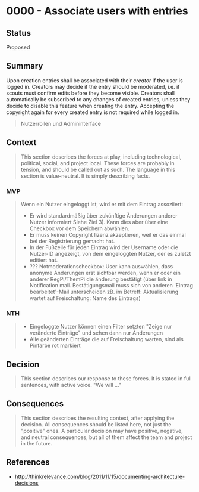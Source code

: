 # 0000 - Associate users with entries

## Status
[status]: #status

Proposed

## Summary
[summary]: #summary

Upon creation entries shall be associated with their *creator* if the user is logged in. Creators may decide if the entry should be moderated, i.e. if scouts must confirm edits before they become visible. Creators shall automatically be subscribed to any changes of created entries, unless they decide to disable this feature when creating the entry. Accepting the copyright again for every created entry is not required while
logged in.

> Nutzerrollen und Admininterface

## Context
[context]: #context

> This section describes the forces at play, including technological, political, social, and project local. These forces are probably in tension, and should be called out as such. The language in this section is value-neutral. It is simply describing facts.

### MVP
> Wenn ein Nutzer eingeloggt ist, wird er mit dem Eintrag assoziiert:
> - Er wird standardmäßig über zukünftige Änderungen anderer Nutzer informiert
Siehe Ziel 3). Kann dies aber über eine Checkbox vor dem Speichern abwählen.
> - Er muss keinen Copyright lizenz akzeptieren, weil er das einmal bei der Registrierung gemacht hat.
> - In der Fußzeile für jeden Eintrag wird der Username oder die Nutzer-ID
angezeigt, von dem eingeloggten Nutzer, der es zuletzt editiert hat.
> - ??? Notmoderationscheckbox: User kann auswählen, dass
anonyme Änderungen erst sichtbar werden, wenn er oder ein
anderer RegPi/ThemPi die änderung bestätigt (über link in
Notification mail. Bestätigungsmail muss sich von anderen
'Eintrag bearbeitet'-Mail unterscheiden zB. im Betreff:
Aktualisierung wartet auf Freischaltung: Name des Eintrags)

### NTH
> - Eingeloggte Nutzer können einen Filter setzten "Zeige nur
veränderte Einträge" und sehen dann nur Änderungen
> - Alle geänderten Einträge die auf Freischaltung warten, sind als
Pinfarbe rot markiert

## Decision
[decision]: #decision

> This section describes our response to these forces. It is stated in full sentences, with active voice. "We will ..."

## Consequences
[consequences]: #consequences

> This section describes the resulting context, after applying the decision. All consequences should be listed here, not just the "positive" ones. A particular decision may have positive, negative, and neutral consequences, but all of them affect the team and project in the future.

## References
[references]: #references

- http://thinkrelevance.com/blog/2011/11/15/documenting-architecture-decisions
